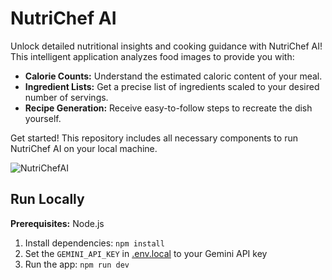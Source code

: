# NutriChef AI

Unlock detailed nutritional insights and cooking guidance with NutriChef AI! This intelligent application analyzes food images to provide you with:

*   **Calorie Counts:** Understand the estimated caloric content of your meal.
*   **Ingredient Lists:** Get a precise list of ingredients scaled to your desired number of servings.
*   **Recipe Generation:** Receive easy-to-follow steps to recreate the dish yourself.

Get started! This repository includes all necessary components to run NutriChef AI on your local machine.

![NutriChefAI](https://github.com/user-attachments/assets/f1088ab3-1faf-4453-be67-5a3831938a56)

## Run Locally

**Prerequisites:**  Node.js

1. Install dependencies:
   `npm install`
2. Set the `GEMINI_API_KEY` in [.env.local](.env.local) to your Gemini API key
3. Run the app:
   `npm run dev`
